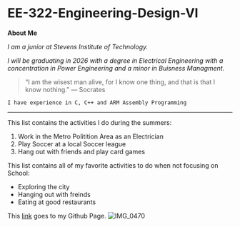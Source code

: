 # EE-322-Engineering-Design-VI


**About Me**

*I am a junior at Stevens Institute of Technology.* 

*I will be graduating in 2026 with a degree in Electrical Engineering with a concentration in Power Engineering and a minor in Buisness Managment.*


> “I am the wisest man alive, for I know one thing, and that is that I know nothing.” — Socrates

`I have experience in C, C++ and ARM Assembly Programming`

---

This list contains the activities I do during the summers:
1. Work in the Metro Politition Area as an Electrician
2. Play Soccer at a local Soccer league
3. Hang out with friends and play card games

This list contains all of my favorite activities to do when not focusing on School:
- Exploring the city
- Hanging out with freinds
- Eating at good restaurants 

This [link](https://github.com/MrrcinC/EE-322-Engineering-Design-VI) goes to my Github Page.
![IMG_0470](https://github.com/user-attachments/assets/10ff8959-1892-476c-be89-18eac66217a3)

